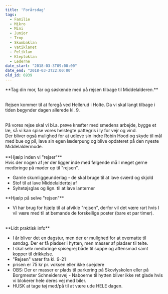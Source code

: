 ```yaml
---
title: 'Forårsdag'
tags:
  - Familie
  - Mikro
  - Mini
  - Junior
  - Trop
  - Skumbaklan
  - Vatiklanet
  - Peliklan
  - Kleptoklan
  - Lederne
date_start: "2018-03-3T09:00:00"
date_end: "2018-03-3T22:00:00"
old_id: 6939
---
```

<div>**Tag din mor, far og søskende med på rejsen tilbage til Middelalderen.**</div><div>&nbsp;</div>

Rejsen kommer til at foregå ved Hellerud i Holte. Da vi skal langt tilbage i tiden begynder dagen allerede kl. 9.

<div>&nbsp;</div><div>På vores rejse skal vi bl.a. prøve kræfter med smedens arbejde, bygge et læ, så vi kan spise vores helstegte pattegris i ly for vejr og vind.</div><div>Der bliver også mulighed for at udleve sin indre Robin Hood og skyde til mål med bue og pil, lave sin egen læderpung og blive opdateret på den nyeste Middelaldermode.</div><div>&nbsp;</div><div>**Hjælp inden vi "rejser"**</div><div>Hvis der nogen af jer der ligger inde med følgende må I meget gerne medbringe på møder op til "rejsen".</div><div><ul><li>Gamle skumliggeunderlag - de skal bruge til at lave sværd og skjold</li><li>Stof til at lave Middelaldertøj af</li><li>Syltetøjsglas og lign. til at lave lanterner</li></ul></div><div>**Hjælp på selve "rejsen"**</div><div><ul><li>Vi har brug for hjælp til at afvikle "rejsen", derfor vil det være rart hvis I vil være med til at bemande de forskellige poster (bare et par timer).</li></ul></div><div>&nbsp;</div><div>**Lidt praktisk info**</div><div><ul><li>I år bliver det en dagstur, men der er mulighed for at overnatte til søndag. Der er få pladser i hytten, men masser af pladser til telte.</li><li>I skal selv medbringe spisegrej både til suppe og aftensmad samt kopper til drikkelse.&nbsp;</li><li>"Rejsen" varer fra kl. 9-21</li><li>prisen er 75 kr pr. voksen eller ikke spejdere</li><li>OBS: Der er masser er plads til parkering på Skovlyskolen eller på Borgmester Schneidersvej - Naboerne til hytten bliver ikke ret glade hvis vi blokerer hele deres vej med biler.</li><li>HUSK at tage tøj med/på til at være ude HELE dagen.</li></ul></div>